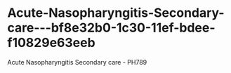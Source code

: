 # Acute-Nasopharyngitis-Secondary-care---bf8e32b0-1c30-11ef-bdee-f10829e63eeb
Acute Nasopharyngitis Secondary care - PH789
